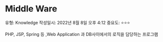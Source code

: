 # Middle Ware

유형: Knowledge
작성일시: 2022년 8월 8일 오후 4:12
중요도: ⭐️⭐️⭐️

PHP, JSP, Spring 등 ,Web Application 과 DB사이에서의 로직을 담당하는 프로그램